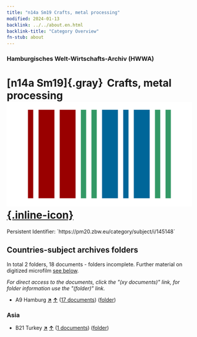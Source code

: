 ```yaml
---
title: "n14a Sm19 Crafts, metal processing"
modified: 2024-01-13
backlink: ../../about.en.html
backlink-title: "Category Overview"
fn-stub: about
---
```


### Hamburgisches Welt-Wirtschafts-Archiv (HWWA)

# [n14a Sm19]{.gray}&#8201; Crafts, metal processing &#160; [![Wikidata](/images/Wikidata-logo.svg "Wikidata"){.inline-icon}](http://www.wikidata.org/entity/Q104710690)

<div class="hint">Persistent Identifier: `https://pm20.zbw.eu/category/subject/i/145148`</div>







## Countries-subject archives folders







In total 2 folders, 18 documents - folders incomplete. Further material on digitized microfilm [see below](#filmsections).

_For direct access to the documents, click the "(xy documents)" link, for folder information use the "(folder)" link._


- A9 Hamburg [**&nearr;**](../../../geo/i/140905/about.en.html "Hamburg (all folders)") [**&uarr;**](../../../geo/about.en.html#A9 "Country category system") (<a href="https://pm20.zbw.eu/iiifview/folder/sh/140905,145148" title="about: Hamburg : Crafts, metal processing" target="_blank">17 documents</a>) ([folder](../../../../folder/sh/1409xx/140905/1451xx/145148/about.en.html))

### Asia

- B21 Turkey [**&nearr;**](../../../geo/i/141111/about.en.html "Turkey (all folders)") [**&uarr;**](../../../geo/about.en.html#B21 "Country category system") (<a href="https://pm20.zbw.eu/iiifview/folder/sh/141111,145148" title="about: Turkey : Crafts, metal processing" target="_blank">1 documents</a>) ([folder](../../../../folder/sh/1411xx/141111/1451xx/145148/about.en.html))



<a id="filmsections" />













